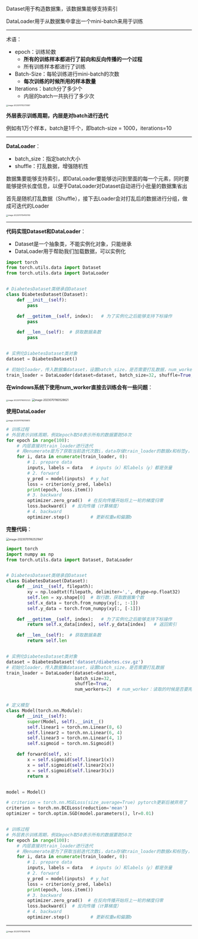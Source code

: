 Dataset用于构造数据集，该数据集能够支持索引

DataLoader用于从数据集中拿出一个mini-batch来用于训练

---

术语：

- epoch：训练轮数
  - **所有的训练样本都进行了前向和反向传播的一个过程**
  - 所有训练样本都进行了训练
- Batch-Size：每轮训练进行mini-batch的次数
  - **每次训练的时候所用的样本数量**
- Iterations：batch分了多少个
  - 内层的batch一共执行了多少次

<img src="https://raw.githubusercontent.com/Jian-wei-peng/typora-pic/main/202307011537129.png" alt="image-20230701153731997" style="zoom: 33%;" />

**外层表示训练周期，内层是对batch进行迭代**

例如有1万个样本，batch是1千个，即batch-size = 1000，iterations=10

---

**DataLoader**：

- batch_size：指定batch大小
- shuffle：打乱数据，增强随机性

数据集要能够支持索引，即DataLoader要能够访问到里面的每一个元素，同时要能够提供长度信息，以便于DataLoader对Dataset自动进行小批量的数据集省出

首先是随机打乱数据（Shuffle），接下去Loader会对打乱后的数据进行分组，做成可迭代的Loader

<img src="https://raw.githubusercontent.com/Jian-wei-peng/typora-pic/main/202307011541949.png" alt="image-20230701154100760" style="zoom:33%;" />

---

**代码实现Dataset和DataLoader**：

- Dataset是一个抽象类，不能实例化对象，只能继承
- DataLoader用于帮助我们加载数据，可以实例化

```python
import torch
from torch.utils.data import Dataset
from torch.utils.data import DataLoader


# DiabetesDataset类继承自Dataset
class DiabetesDataset(Dataset):
    def __init__(self):
        pass

    def __getitem__(self, index):   # 为了实例化之后能够支持下标操作
        pass

    def __len__(self):  # 获取数据条数
        pass


# 实例化DiabetesDataset类对象
dataset = DiabetesDataset()

# 初始化loader，传入数据集dataset，设置batch_size，是否需要打乱数据，num_worker用于读取的时候是否要用多线程（进程数）
train_loader = DataLoader(dataset=dataset, batch_size=32, shuffle=True, num_workers=2)
```

**在windows系统下使用num_worker直接去训练会有一些问题**：

<img src="https://raw.githubusercontent.com/Jian-wei-peng/typora-pic/main/202307011605480.png" alt="image-20230701160512323" style="zoom: 33%;" />

<img src="https://raw.githubusercontent.com/Jian-wei-peng/typora-pic/main/202307011605467.png" alt="image-20230701160528621" style="zoom:50%;" />

**使用DataLoader**

<img src="https://raw.githubusercontent.com/Jian-wei-peng/typora-pic/main/202307011621748.png" alt="image-20230701162158613" style="zoom:33%;" />

```python
# 训练过程
# 外层表示训练周期，例如epoch取50表示所有的数据要跑50次
for epoch in range(100):
    # 内层直接对train_loader进行迭代
    # 用enumerate是为了获取当前迭代次数i，data存储train_loader的数据x和标签y，元组形式
    for i, data in enumerate(train_loader, 0):
        # 1. prepare data
        inputs, labels = data   # inputs（x）和labels（y）都是张量
        # 2. forward
        y_pred = model(inputs)  # y_hat
        loss = criterion(y_pred, labels)
        print(epoch, loss.item())
        # 3. backward
        optimizer.zero_grad()  # 在反向传播开始将上一轮的梯度归零
        loss.backward()  # 反向传播（计算梯度）
        # 4. backward
        optimizer.step()        # 更新权重w和偏置b
```

**完整代码**：

<img src="https://raw.githubusercontent.com/Jian-wei-peng/typora-pic/main/202307011625083.png" alt="image-20230701162521947" style="zoom:50%;" />

```python
import torch
import numpy as np
from torch.utils.data import Dataset, DataLoader


# DiabetesDataset类继承自Dataset
class DiabetesDataset(Dataset):
    def __init__(self, filepath):
        xy = np.loadtxt(filepath, delimiter=',', dtype=np.float32)
        self.len = xy.shape[0]  # 取行数，获取数据集个数
        self.x_data = torch.from_numpy(xy[:, :-1])
        self.y_data = torch.from_numpy(xy[:, [-1]])

    def __getitem__(self, index):   # 为了实例化之后能够支持下标操作
        return self.x_data[index], self.y_data[index]   # 返回索引

    def __len__(self):  # 获取数据条数
        return self.len


# 实例化DiabetesDataset类对象
dataset = DiabetesDataset('dataset/diabetes.csv.gz')
# 初始化loader，传入数据集dataset，设置batch_size，是否需要打乱数据
train_loader = DataLoader(dataset=dataset,
                          batch_size=32,
                          shuffle=True,
                          num_workers=2)  # num_worker：读取的时候是否要用多线程（进程数）


# 定义模型
class Model(torch.nn.Module):
    def __init__(self):
        super(Model, self).__init__()
        self.linear1 = torch.nn.Linear(8, 6)
        self.linear2 = torch.nn.Linear(6, 4)
        self.linear3 = torch.nn.Linear(4, 1)
        self.sigmoid = torch.nn.Sigmoid()

    def forward(self, x):
        x = self.sigmoid(self.linear1(x))
        x = self.sigmoid(self.linear2(x))
        x = self.sigmoid(self.linear3(x))
        return x


model = Model()

# criterion = torch.nn.MSELoss(size_average=True) pytorch更新后被弃用了
criterion = torch.nn.BCELoss(reduction='mean')
optimizer = torch.optim.SGD(model.parameters(), lr=0.01)


# 训练过程
# 外层表示训练周期，例如epoch取50表示所有的数据要跑50次
for epoch in range(100):
    # 内层直接对train_loader进行迭代
    # 用enumerate是为了获取当前迭代次数i，data存储train_loader的数据x和标签y，元组形式
    for i, data in enumerate(train_loader, 0):
        # 1. prepare data
        inputs, labels = data   # inputs（x）和labels（y）都是张量
        # 2. forward
        y_pred = model(inputs)  # y_hat
        loss = criterion(y_pred, labels)
        print(epoch, loss.item())
        # 3. backward
        optimizer.zero_grad()  # 在反向传播开始将上一轮的梯度归零
        loss.backward()  # 反向传播（计算梯度）
        # 4. backward
        optimizer.step()        # 更新权重w和偏置b
```

---

<img src="https://raw.githubusercontent.com/Jian-wei-peng/typora-pic/main/202307011629334.png" alt="image-20230701162905118" style="zoom:33%;" />





